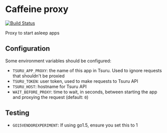 # Caffeine proxy

[![Build Status](https://travis-ci.org/tsuru/caffeine.png?branch=master)](https://travis-ci.org/tsuru/caffeine)

Proxy to start asleep apps

## Configuration

Some environment variables should be configured:

- `TSURU_APP_PROXY`: the name of this app in Tsuru. Used to ignore requests that shouldn't be proxied
- `TSURU_TOKEN`: user token, used to make requests to Tsuru API
- `TSURU_HOST`: hostname for Tsuru API
- `WAIT_BEFORE_PROXY`: time to wait, in seconds, between starting the app and proxying the request (default: `0`)

## Testing

- `GO15VENDOREXPERIMENT`: If using go1.5, ensure you set this to 1
